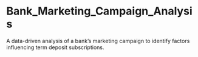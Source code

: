 # Bank_Marketing_Campaign_Analysis
A data-driven analysis of a bank’s marketing campaign to identify factors influencing term deposit subscriptions.
